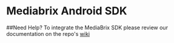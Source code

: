# Mediabrix Android SDK

##Need Help?
To integrate the MediaBrix SDK please review our documentation on the repo's [wiki](https://github.com/mediabrix/mediabrix-android-sdk/wiki)
